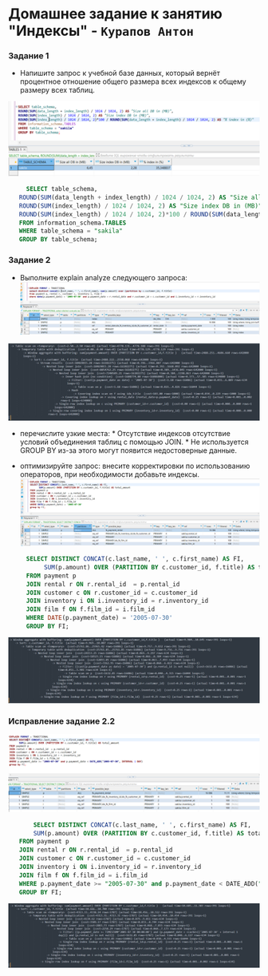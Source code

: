 # Домашнее задание к занятию "Индексы" - `Курапов Антон`

### Задание 1
*  Напишите запрос к учебной базе данных, который вернёт процентное отношение общего размера всех индексов к общему размеру всех таблиц.

![alt text](https://github.com/AntonKurapov66/hw_db_index/blob/main/img/1.PNG)

 ```sql
	  SELECT table_schema, 
    ROUND(SUM(data_length + index_length) / 1024 / 1024, 2) AS "Size all DB in (MB)",
    ROUND(SUM(index_length) / 1024 / 1024, 2) AS "Size index DB in (MB)",
    ROUND(SUM(index_length) / 1024 / 1024, 2)*100 / ROUND(SUM(data_length + index_length) / 1024 / 1024, 2) AS "% index in (%)"
    FROM information_schema.TABLES
    WHERE table_schema = "sakila" 
    GROUP BY table_schema;
```
### Задание 2
*  Выполните explain analyze следующего запроса:
![alt text](https://github.com/AntonKurapov66/hw_db_index/blob/main/img/2.PNG)

![alt text](https://github.com/AntonKurapov66/hw_db_index/blob/main/img/4.PNG)
  *  перечислите узкие места:
    *    Отсутствие индексов отсутствие условий объединения таблиц с помощью JOIN. 
    *    Не используется GROUP BY из-за этого могут появится недостоверные данные.


  *  оптимизируйте запрос: внесите корректировки по использованию операторов, при необходимости добавьте индексы.
![alt text](https://github.com/AntonKurapov66/hw_db_index/blob/main/img/3.PNG)

 ```sql
      SELECT DISTINCT CONCAT(c.last_name, ' ', c.first_name) AS FI, 
           SUM(p.amount) OVER (PARTITION BY c.customer_id, f.title) AS total_amount
      FROM payment p
      JOIN rental r ON r.rental_id  = p.rental_id
      JOIN customer c ON r.customer_id = c.customer_id
      JOIN inventory i ON i.inventory_id = r.inventory_id
      JOIN film f ON f.film_id = i.film_id
      WHERE DATE(p.payment_date) = '2005-07-30'
      GROUP BY FI;
```
![alt text](https://github.com/AntonKurapov66/hw_db_index/blob/main/img/5.PNG)

### Исправление задание 2.2

![alt text](https://github.com/AntonKurapov66/hw_db_index/blob/main/img/3_1.PNG)

 ```sql
      	SELECT DISTINCT CONCAT(c.last_name, ' ', c.first_name) AS FI, 
       	SUM(p.amount) OVER (PARTITION BY c.customer_id, f.title) AS total_amount
	FROM payment p
	JOIN rental r ON r.rental_id  = p.rental_id
	JOIN customer c ON r.customer_id = c.customer_id
	JOIN inventory i ON i.inventory_id = r.inventory_id
	JOIN film f ON f.film_id = i.film_id
	WHERE p.payment_date >= "2005-07-30" and p.payment_date < DATE_ADD("2005-07-30", INTERVAL 1 DAY)
	GROUP BY FI;
```

![alt text](https://github.com/AntonKurapov66/hw_db_index/blob/main/img/5_1.PNG)
